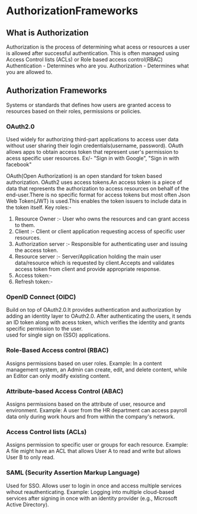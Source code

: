 # AuthorizationFrameworks

## What is Authorization
Authorization is the process of determining what acess or resources a user is allowed after successful authentication.
This is often managed using Access Control lists (ACLs) or Role based access control(RBAC)
Authentication - Determines who are you.
Authorization - Determines what you are allowed to.

## Authorization Frameworks
Systems or standards that defines how users are granted access to resources based on their roles, permissions or policies.

### OAuth2.0
   Used widely for authorizing third-part applications to access user data without user sharing their login credentials(username, password).
   OAuth allows apps to obtain access token that represent user's permission to acess specific user resources.
   Ex/- "Sign in with Google", "Sign in with facebook"

   OAuth(Open Authorization) is an open standard for token based authorization. OAuth2 uses access tokens.An access token is a piece of data that represents the authorization to access resources on behalf of the end-user.There is no specific format for access tokens but most often Json Web Token(JWT) is used.This enables the token issuers to include data in the token itself.
   Key roles:-
   1. Resource Owner :- User who owns the resources and can grant access to them.
   2. Client :- Client or client application requesting access of specific user resources.
   3. Authorization server :- Responsible for authenticating user and issuing the access token.
   4. Resource server :- Server/Application holding the main user data/resource which is requested by client.Accepts and validates access token from client and provide appropriate response.
   5. Access token:- 
   6. Refresh token:-

   
### OpenID Connect (OIDC)
   Build on top of OAuth2.0.It provides authentication and authorization by adding an identity layer to OAuth2.0.
   After authenticating the users, it sends an ID token along with acess token, which verifies the identity and grants specific permission to the user.  
   used for single sign on (SSO) applications.
   
### Role-Based Access control (RBAC)
  Assigns permissions based on user roles.
  Example: In a content management system, an Admin can create, edit, and delete content, while an Editor can only modify existing content.

### Attribute-based Access Control (ABAC)
  Assigns permissions based on the attribute of user, resource and environment.
  Example: A user from the HR department can access payroll data only during work hours and from within the company's network.

### Access Control lists (ACLs)
  Assigns permission to specific user or groups for each resource.
  Example: A file might have an ACL that allows User A to read and write but allows User B to only read.

### SAML (Security Assertion Markup Language)
  Used for SSO. Allows user to login in once and access multiple services wihout reauthenticating.
  Example: Logging into multiple cloud-based services after signing in once with an identity provider (e.g., Microsoft Active Directory).
